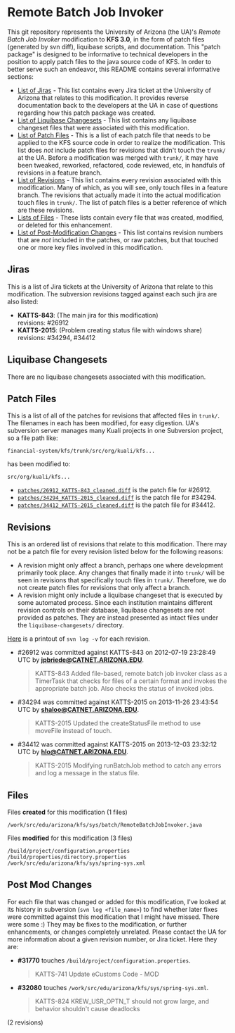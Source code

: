 Remote Batch Job Invoker
======================

This git repository represents the University of Arizona (the UA)'s _Remote Batch Job Invoker_ modification to **KFS 3.0**, in the form of patch files (generated by svn diff), liquibase scripts, and documentation.
This "patch package" is designed to be informative to technical developers in the position to
apply patch files to the java source code of KFS. In order to better serve such an endeavor,
this README contains several informative sections:

* <a href="#jiras">List of Jiras</a> - This list contains every Jira ticket at the University of Arizona
  that relates to this modification. It provides reverse documentation back to the developers at
  the UA in case of questions regarding how this patch package was created.
* <a href="#liquibase-changesets">List of Liquibase Changesets</a> - This list contains any
  liquibase changeset files that were associated with this modification.
* <a href="#patch-files">List of Patch Files</a> - This is a list of each patch file that needs
  to be applied to the KFS source code in order to realize the modification. This list does _not_
  include patch files for revisions that didn't touch the `trunk/` at the UA.
  Before a modification was merged with `trunk/`, it may have been tweaked, reworked, refactored,
  code reviewed, etc, in handfuls of revisions in a feature branch.
* <a href="#revisions">List of Revisions</a> - This list contains every revision associated with
  this modification. Many of which, as you will see, only touch files in a feature branch. The
  revisions that actually made it into the actual modification touch files in `trunk/`. The list
  of patch files is a better reference of which are these revisions.
* <a href="#files">Lists of Files</a> - These lists contain every file that was created,
  modified, or deleted for this enhancement.
* <a href="#post-mod-changes">List of Post-Modification Changes</a> - This list contains
  revision numbers that are _not_ included in the patches, or raw patches, but that touched one
  or more key files involved in this modification.

<h2>Jiras</h2>

This is a list of Jira tickets at the University of Arizona that relate to this modification. The subversion revisions tagged against each such jira are also listed:

* **KATTS-843**: (The main jira for this modification)<br />
  revisions: #26912
* **KATTS-2015**: (Problem creating status file with windows share)<br />
  revisions: #34294, #34412

<h2>Liquibase Changesets</h2>

There are no liquibase changesets associated with this modification.

<h2>Patch Files</h2>

This is a list of all of the patches for revisions that affected files in `trunk/`. The filenames in each has been modified, for easy digestion. UA's subversion server manages many Kuali projects in one Subversion project, so a file path like:

```
financial-system/kfs/trunk/src/org/kuali/kfs...
```

has been modified to:

```
src/org/kuali/kfs...
```

* [`patches/26912_KATTS-843_cleaned.diff`](patches/26912_KATTS-843_cleaned.diff) is the patch file for #26912.
* [`patches/34294_KATTS-2015_cleaned.diff`](patches/34294_KATTS-2015_cleaned.diff) is the patch file for #34294.
* [`patches/34412_KATTS-2015_cleaned.diff`](patches/34412_KATTS-2015_cleaned.diff) is the patch file for #34412.

<h2>Revisions</h2>

This is an ordered list of revisions that relate to this modification. There may not be a patch
file for every revision listed below for the following reasons:

* A revision might only affect a branch, perhaps one where development primarily took place. Any
  changes that finally made it into `trunk/` will be seen in revisions that specifically touch
  files in `trunk/`. Therefore, we do not create patch files for revisions that only affect a
  branch.
* A revision might only include a liquibase changeset that is executed by some automated process.
  Since each institution maintains different revision controls on their database, liquibase
  changesets are not provided as patches. They are instead presented as intact files under the
  `liquibase-changesets/` directory.

[Here](patch_log.txt) is a printout of `svn log -v` for each revision.

*   \#26912 was committed against KATTS-843 on 2012-07-19 23:28:49 UTC by <strong>jpbriede@CATNET.ARIZONA.EDU</strong>.

    > KATTS-843
    > Added file-based, remote batch job invoker class as a TimerTask that checks for files of a certain format and invokes the appropriate batch job. Also checks the status of invoked jobs.
*   \#34294 was committed against KATTS-2015 on 2013-11-26 23:43:54 UTC by <strong>shaloo@CATNET.ARIZONA.EDU</strong>.

    > KATTS-2015 Updated the createStatusFile method to use moveFile instead of touch.
*   \#34412 was committed against KATTS-2015 on 2013-12-03 23:32:12 UTC by <strong>hlo@CATNET.ARIZONA.EDU</strong>.

    > KATTS-2015
    > Modifying runBatchJob method to catch any errors and log a message in the status file.

<h2>Files</h2>

Files **created** for this modification (1 files)

    /work/src/edu/arizona/kfs/sys/batch/RemoteBatchJobInvoker.java

Files **modified** for this modification (3 files)

    /build/project/configuration.properties
    /build/properties/directory.properties
    /work/src/edu/arizona/kfs/sys/spring-sys.xml

<h2>Post Mod Changes</h2>

For each file that was changed or added for this modification, I've looked at its history in subversion (`svn log <file_name>`) to find whether later fixes were committed against this modification that I might have missed. There were some :) They may be fixes to the modification, or further enhancements, or changes completely unrelated. Please contact the UA for more information about a given revision number, or Jira ticket. Here they are:

*   **#31770** touches `/build/project/configuration.properties`.

    > KATTS-741 Update eCustoms Code - MOD
*   **#32080** touches `/work/src/edu/arizona/kfs/sys/spring-sys.xml`.

    > KATTS-824 KREW_USR_OPTN_T should not grow large, and behavior shouldn't cause deadlocks

(2 revisions)

